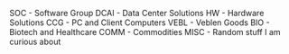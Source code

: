 SOC - Software Group
DCAI - Data Center Solutions
HW - Hardware Solutions
CCG - PC and Client Computers
VEBL - Veblen Goods
BIO - Biotech and Healthcare
COMM - Commodities
MISC - Random stuff I am curious about